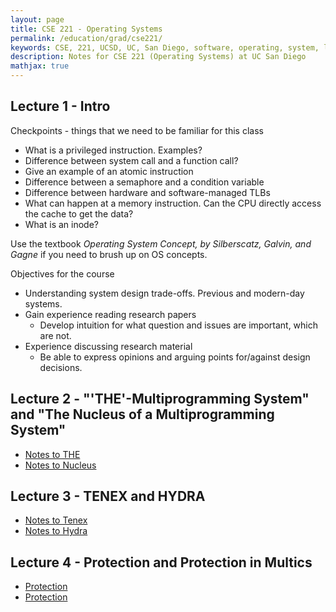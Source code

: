 ```yaml
---
layout: page
title: CSE 221 - Operating Systems
permalink: /education/grad/cse221/
keywords: CSE, 221, UCSD, UC, San Diego, software, operating, system, linux, C, rust
description: Notes for CSE 221 (Operating Systems) at UC San Diego
mathjax: true 
---
```


## Lecture 1 - Intro

Checkpoints - things that we need to be familiar for this class

- What is a privileged instruction. Examples?
- Difference between system call and a function call?
- Give an example of an atomic instruction
- Difference between a semaphore and a condition variable
- Difference between hardware and software-managed TLBs
- What can happen at a memory instruction. Can the CPU directly access the cache to get the data?
- What is an inode?

Use the textbook _Operating System Concept, by Silberscatz, Galvin, and
Gagne_ if you need to brush up on OS concepts.

Objectives for the course

- Understanding system design trade-offs. Previous and modern-day systems.
- Gain experience reading research papers
    - Develop intuition for what question and issues are important, which are not.
- Experience discussing research material
    - Be able to express opinions and arguing points for/against design decisions.

## Lecture 2 - "'THE'-Multiprogramming System" and "The Nucleus of a Multiprogramming System"

- [Notes to THE](10-6/the-multiprogramming-system/)
- [Notes to Nucleus](10-6/nucleus-multiprogramming-system/)

## Lecture 3 - TENEX and HYDRA

- [Notes to Tenex](10-8/tenex/)
- [Notes to Hydra](10-8/hydra/)
 
## Lecture 4 - Protection and Protection in Multics

- [Protection](10-13/protection.md)
- [Protection](10-13/multics.md)
